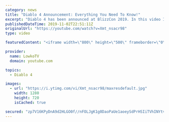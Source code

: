```yaml
---
category: news
title: "Diablo 4 Announcement: Everything You Need To Know!"
excerpt: "Diablo 4 has been announced at BlizzCon 2019. In this video I go over everything you need to know about this upcoming Blizzard Entertainment game."
publishedDateTime: 2019-11-02T22:51:11Z
originalUrl: "https://youtube.com/watch?v=Xmt_nsacr98"
type: video

featuredContent: "<iframe width=\"800\" height=\"500\" frameborder=\"0\" src=\"https://www.youtube.com/embed/Xmt_nsacr98\" allow=\"accelerometer; autoplay; encrypted-media; gyroscope; picture-in-picture\" allowfullscreen></iframe>"

provider:
  name: LowkoTV
  domain: youtube.com

topics:
  - Diablo 4

images:
  - url: "https://i.ytimg.com/vi/Xmt_nsacr98/maxresdefault.jpg"
    width: 1280
    height: 720
    isCached: true

secured: "zp7V16KPyDnA9d2HLGO0f//nFOLJgK1g0DaoPaUe1aoeySdPrHSIiTVhINYtv+PIdzGONE88dRoUVP5pFoK6G7MF6v3oaSrab2SsiZrismYd7t3A0ijHV7oiTR1eJg67Ja6k9IwsiLyFG3wSY9YbSZoNgyMzA18PeO5pGVqe9pFhUquq+OfUVDCDOjEfmXEXUbCn7jrED/EtzeeHFGbwnbrNG77F0+kQDl+jzXsaD/poAH27LnzMqsulOE6MyZWdeh8k2YxAQuYt8QJJOCk/hdQlH1k0LA2aO/w6qXiVc+a3AzeUITFO1aJQ+SG5LIG4iXMRVIQSLEhdmgw3JbTIPS6el6fK+rhoP4Wq2OqXES2QkvKtUDjwEVWqiF68cZoCmjDh4OVF/MedfhBiPg2paNZunn5eUnfTLd0nZbOYnYdXFKp2pKrFvp5YfQZq4LEh;U1jClbMoZQSLPEDW/C3EnQ=="
---
```


